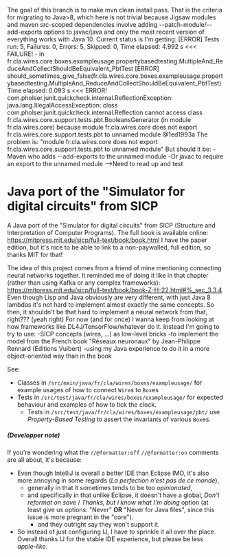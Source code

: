 The goal of this branch is to make mvn clean install pass.
That is the criteria for migrating to Java>8,
 which here is not trivial because Jigsaw modules and maven src-scoped dependencies
 involve adding --patch-module/--add-exports options to javac/java
 and only the most recent version of everything works with Java 10.
Current status is I'm getting:
    [ERROR] Tests run: 5, Failures: 0, Errors: 5, Skipped: 0, Time elapsed: 4.992 s <<< FAILURE! - in fr.cla.wires.core.boxes.exampleusage.propertybasedtesting.MultipleAnd_ReduceAndCollectShouldBeEquivalent_PbtTest
    [ERROR] should_sometimes_give_false(fr.cla.wires.core.boxes.exampleusage.propertybasedtesting.MultipleAnd_ReduceAndCollectShouldBeEquivalent_PbtTest)  Time elapsed: 0.093 s  <<< ERROR!
    com.pholser.junit.quickcheck.internal.ReflectionException: java.lang.IllegalAccessException: class com.pholser.junit.quickcheck.internal.Reflection cannot access class fr.cla.wires.core.support.tests.pbt.BooleansGenerator (in module fr.cla.wires.core) because module fr.cla.wires.core does not export fr.cla.wires.core.support.tests.pbt to unnamed module @1ed1993a
The problem is:
    "module fr.cla.wires.core does not export fr.cla.wires.core.support.tests.pbt to unnamed module"
But should it be:
    -Maven who adds --add-exports to the unnamed module
    -Or javac to require an export to the unnamed module
-->Need to read up and test




# Java port of the "Simulator for digital circuits" from SICP
A Java port of the "Simulator for digital circuits" from SICP (Structure and Interpretation of Computer Programs).
The full book is available online: https://mitpress.mit.edu/sicp/full-text/book/book.html
I have the paper edition, but it's nice to be able to link to a non-paywalled, full edition, so thanks MIT for that!

The idea of this project comes from a friend of mine mentioning connecting neural networks together.
It reminded me of doing it like in that chapter (rather than using Kafka or any complex frameworks): https://mitpress.mit.edu/sicp/full-text/book/book-Z-H-22.html#%_sec_3.3.4
Even though Lisp and Java obviously are very different, with just Java 8 lambdas it's not hard to implement almost exactly the same concepts.
So then, it shouldn't be that hard to implement a neural network from that, right??? (yeah right) 
For now (and for once) I wanna keep from looking at how frameworks like DL4J/TensorFlow/whatever do it.
Instead I'm going to try to use: 
    -SICP concepts (wires, ...) as low-level bricks 
    -to implement the model from the French book "Réseaux neuronaux" by Jean-Philippe Rennard (Editions Vuibert) 
    -using my Java experience to do it in a more object-oriented way than in the book
 
See:
 - Classes in `/src/main/java/fr/cla/wires/boxes/exampleusage/` for example usages of how to connect `Wire`s to `Box`es
 - Tests in `/src/test/java/fr/cla/wires/boxes/exampleusage/` for expected behaviour and examples of how to tick the clock. 
    - Tests in `/src/test/java/fr/cla/wires/boxes/exampleusage/pbt/` use *Property-Based Testing* to assert the invariants of various `Box`es. 







##### (Developper note)
If you're wondering what the `//@formatter:off` `//@formatter:on` comments are all about, it's because: 
 - Even though IntelliJ is overall a better IDE than Eclipse IMO, it's also more annoying in some regards (*La perfection n'est pas de ce monde*),
    - generally in that it sometimes tends to be too *opinionated*,
    - and specifically in that unlike Eclipse, it doesn't have a global, *Don't reformat on save* / *Thanks, but I know what I'm doing* option (at least give us options: "Never" __OR__ "Never for Java files", since this issue is more pregnant in the "core").
        - and they outright say they won't support it.
 - So instead of just configuring IJ, I have to sprinkle it all over the place. 
Overall thanks IJ for the stable IDE experience, but please be less *apple-like*. 
